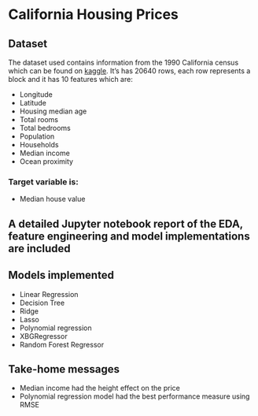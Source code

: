 # California Housing Prices
## Dataset
The dataset used contains information from the 1990 California census which can be found on <a href="https://www.kaggle.com/datasets/camnugent/california-housing-prices?utm_medium=social&utm_campaign=kaggle-dataset-share&utm_source=twitter">kaggle</a>. It’s has 20640 rows, each row represents a block and it has 10 features which are:
- Longitude
- Latitude
- Housing median age
- Total rooms
- Total bedrooms
- Population
- Households
- Median income
- Ocean proximity
### Target variable is:
- Median house value
## A detailed Jupyter notebook report of the EDA, feature engineering and model implementations are included
## Models implemented
- Linear Regression
- Decision Tree
- Ridge
- Lasso
- Polynomial regression
- XBGRegressor
- Random Forest Regressor
## Take-home messages
- Median income had the height effect on the price
- Polynomial regression model had the best performance measure using RMSE